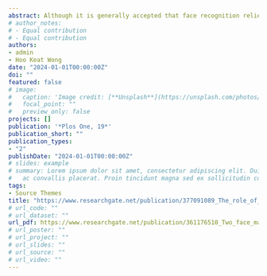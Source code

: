 ```yaml
---
abstract: Although it is generally accepted that face recognition relies on holistic processing, it has been suggested that the simultaneous face matching task may depend on a more analytical or featural processing approach. However, empirical evidence supporting this claim is limited. In two experiments, we further explored the role of holistic and featural processing on simultaneous face matching by manipulating holistic processing through inversion and presenting faces with or without face masks. The results from Experiment 1 revealed that both inversion and face masks impaired matching performance. However, while the inversion effect was evident in both full-view and masked faces, the mask effect was only found in upright, but not inverted, faces. These results were replicated in Experiment 2 but, the inversion and mask effects were stronger in delayed face matching than in simultaneous face matching. Our findings suggest that simultaneous face matching relies on holistic processing, but to a smaller extent compared to higher memory-demanding identification tasks.
# author_notes:
# - Equal contribution
# - Equal contribution
authors:
- admin
- Hoo Keat Wong
date: "2024-01-01T00:00:00Z"
doi: ""
featured: false
# image:
#   caption: 'Image credit: [**Unsplash**](https://unsplash.com/photos/jdD8gXaTZsc)'
#   focal_point: ""
#   preview_only: false
projects: []
publication: '*Plos One, 19*'
publication_short: ""
publication_types:
- "2"
publishDate: "2024-01-01T00:00:00Z"
# slides: example
# summary: Lorem ipsum dolor sit amet, consectetur adipiscing elit. Duis posuere tellus
#   ac convallis placerat. Proin tincidunt magna sed ex sollicitudin condimentum.
tags:
- Source Themes
title: "https://www.researchgate.net/publication/377091089_The_role_of_inversion_and_face_masks_on_simultaneous_and_delayed_face_matching_tasks"
# url_code: ""
# url_dataset: ""
url_pdf: https://www.researchgate.net/publication/361176510_Two_face_masks_are_better_than_one_congruency_effects_in_face_matching
# url_poster: ""
# url_project: ""
# url_slides: ""
# url_source: ""
# url_video: ""
---
```


